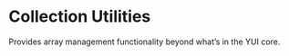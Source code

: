 Collection Utilities
====================

Provides array management functionality beyond what’s in the YUI core.
